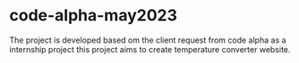 # code-alpha-may2023
The project is developed based om the client request from code alpha as a internship project this project aims to create temperature converter website.

